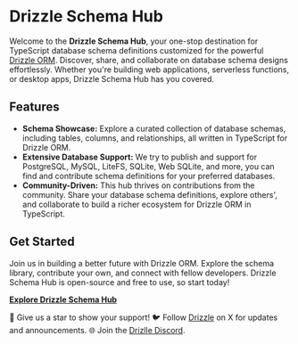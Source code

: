 # Drizzle Schema Hub

Welcome to the **Drizzle Schema Hub**, your one-stop destination for TypeScript database schema definitions customized for the powerful [Drizzle ORM](https://github.com/drizzle-orm/drizzle). Discover, share, and collaborate on database schema designs effortlessly. Whether you're building web applications, serverless functions, or desktop apps, Drizzle Schema Hub has you covered.

## Features

- **Schema Showcase:** Explore a curated collection of database schemas, including tables, columns, and relationships, all written in TypeScript for Drizzle ORM.
- **Extensive Database Support:** We try to publish and support for PostgreSQL, MySQL, LiteFS, SQLite, Web SQLite, and more, you can find and contribute schema definitions for your preferred databases.
- **Community-Driven:** This hub thrives on contributions from the community. Share your database schema definitions, explore others', and collaborate to build a richer ecosystem for Drizzle ORM in TypeScript.

## Get Started

Join us in building a better future with Drizzle ORM. Explore the schema library, contribute your own, and connect with fellow developers. Drizzle Schema Hub is open-source and free to use, so start today!

[**Explore Drizzle Schema Hub**](#)

🌟 Give us a star to show your support!
🐦 Follow [Drizzle](https://twitter.com/DrizzleOrm) on X for updates and announcements.
🌐 Join the [Drizlle Discord](https://discord.gg/yfjTbVXMW4).
